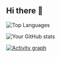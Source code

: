 ## Hi there 👋

<!--
**teachamantofish/teachamantofish** is a ✨ _special_ ✨ repository because its `README.md` (this file) appears on your GitHub profile.

Here are some ideas to get you started:

- 🔭 I’m currently working on ...
- 🌱 I’m currently learning ...
- 📫 How to reach me: ...
- 😄 Pronouns: ...
- ⚡ Fun fact: ...
-->

![Top Languages](https://github-readme-stats.vercel.app/api/top-langs/?username=teachamantofish&theme=great-gatsby)

![Your GitHub stats](https://github-readme-stats.vercel.app/api?username=teachamantofish&show_icons=true&theme=default)

[![Activity graph](https://github-readme-activity-graph.vercel.app/graph?username=teachamantofish&theme=github-compact)](https://github.com/teachamantofish)


